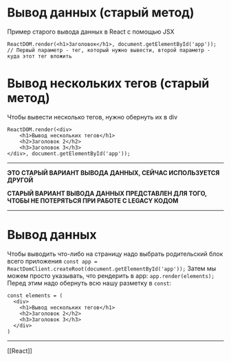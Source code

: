 # Вывод данных (старый метод)
Пример старого вывода данных в React с помощью JSX
```
ReactDOM.render(<h1>Заголовок</h1>, document.getElementById('app')); // Первый параметр - тег, который нужно вывести, второй параметр - куда этот тег вложить
```

# Вывод нескольких тегов (старый метод) 
Чтобы вывести несколько тегов, нужно обернуть их в div
```
ReactDOM.render(<div>
    <h1>Вывод нескольких тегов</h1>
    <h2>Заголовок 2</h2>
    <h3>Заголовок 3</h3>
</div>, document.getElementById('app'));
```

---

**ЭТО СТАРЫЙ ВАРИАНТ ВЫВОДА ДАННЫХ, СЕЙЧАС ИСПОЛЬЗУЕТСЯ ДРУГОЙ**

**СТАРЫЙ ВАРИАНТ ВЫВОДА ДАННЫХ ПРЕДСТАВЛЕН ДЛЯ ТОГО, ЧТОБЫ НЕ ПОТЕРЯТЬСЯ ПРИ РАБОТЕ С LEGACY КОДОМ**

---

# Вывод данных
Чтобы выводить что-либо на страницу надо выбрать родительский блок всего приложения
`const app = ReactDomClient.createRoot(document.getElementById('app'));`
Затем мы можем просто указывать, что рендерить в app:
`app.render(elements);`
Перед этим надо обернуть всю нашу разметку в `const`:
```
const elements = (
  <div>
    <h1>Вывод нескольких тегов</h1>
    <h2>Заголовок 2</h2>
    <h3>Заголовок 3</h3>
  </div>
)
```

---
[[React]]